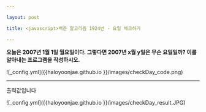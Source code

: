 ```yaml
---

layout: post

title: <javascript>백준 알고리즘 1924번 - 요일 체크하기

---
```


**오늘은 2007년 1월 1일 월요일이다. 그렇다면 2007년 x월 y일은 무슨 요일일까? 이를 알아내는 프로그램을 작성하시오.**


![_config.yml]({{haloyoonjae.github.io }}/images/checkDay_code.png)

---
<pre>
출력값입니다
</pre>
![_config.yml]({{haloyoonjae.github.io }}/images/checkDay_result.JPG)


